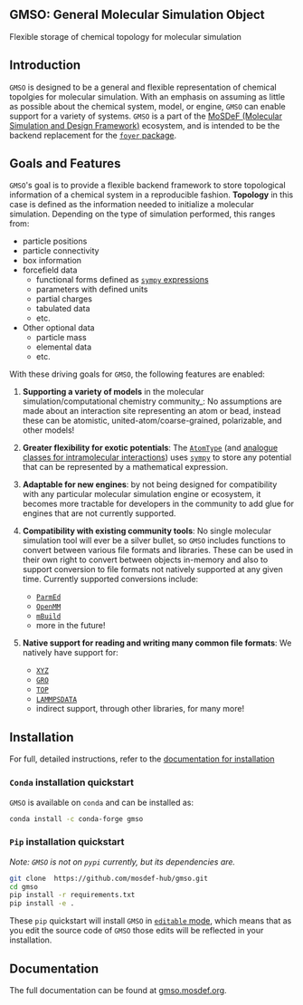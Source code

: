 ## GMSO: General Molecular Simulation Object

Flexible storage of chemical topology for molecular simulation


Introduction
------------

`GMSO` is designed to be a general and flexible representation of chemical topolgies for molecular simulation.
With an emphasis on assuming as little as possible about the chemical system, model, or engine, `GMSO` can enable support for a variety of systems.
`GMSO` is a part of the [MoSDeF (Molecular Simulation and Design Framework)](https://mosdef.org) ecosystem, and is intended to be the backend replacement for the [`foyer` package](https://foyer.mosdef.org).


Goals and Features
------------------

`GMSO`'s goal is to provide a flexible backend framework to store topological information of a chemical system in a reproducible fashion.
**Topology** in this case is defined as the information needed to initialize a molecular simulation.
Depending on the type of simulation performed, this ranges from:
* particle positions
* particle connectivity
* box information
* forcefield data
    - functional forms defined as [`sympy` expressions](https://www.sympy.org)
    - parameters with defined units
    - partial charges
    - tabulated data
    - etc.
* Other optional data
    - particle mass
    - elemental data
    - etc.

With these driving goals for `GMSO`, the following features are enabled:
1. __Supporting a variety of models__ in the molecular simulation/computational
  chemistry community_:
  No assumptions are made about an interaction site
  representing an atom or bead, instead these can be atomistic,
  united-atom/coarse-grained, polarizable, and other models!

1. __Greater flexibility for exotic potentials__: The [`AtomType`](./gmso/core/atom_type.py) (and [analogue
  classes for intramolecular interactions](./gmso/core)) uses [`sympy`](https://www.sympy.org) to store any
  potential that can be represented by a mathematical expression.

1. __Adaptable for new engines__: by not being designed for
  compatibility with any particular molecular simulation engine or ecosystem,
  it becomes more tractable for developers in the community to add glue for
  engines that are not currently supported.

1. __Compatibility with existing community tools__: No single molecular simulation
  tool will ever be a silver bullet, so ``GMSO`` includes functions to convert
  between various file formats and libraries. These can be used in their own right to convert between objects in-memory
  and also to support conversion to file formats not natively supported at
  any given time. Currently supported conversions include:
    * [`ParmEd`](./gmso/external/convert_parmed.py)
    * [`OpenMM`](./gmso/external/convert_openmm.py)
    * [`mBuild`](./gmso/external/convert_mbuild.py)
    * more in the future!

1. __Native support for reading and writing many common file formats__: We natively have support for:
    * [`XYZ`](./gmso/formats/xyz.py)
    * [`GRO`](./gmso/formats/gro.py)
    * [`TOP`](gmso/formats/top.py)
    * [`LAMMPSDATA`](gmso/formats/lammpsdata.py)
    * indirect support, through other libraries, for many more!


Installation
------------
For full, detailed instructions, refer to the [documentation for installation](https://gmso.mosdef.org/en/latest/installation.html)

### `Conda` installation quickstart
`GMSO` is available on `conda` and can be installed as:
```bash
conda install -c conda-forge gmso
```

### `Pip` installation quickstart
_Note: `GMSO` is not on `pypi` currently, but its dependencies are._

```bash
git clone  https://github.com/mosdef-hub/gmso.git
cd gmso
pip install -r requirements.txt
pip install -e .
```

These `pip` quickstart will install `GMSO` in [`editable` mode](https://pip.pypa.io/en/stable/reference/pip_install/#editable-installs), which means that as you edit the source code of `GMSO` those edits will be reflected in your installation.


Documentation
-------------

The full documentation can be found at [gmso.mosdef.org](https://gmso.mosdef.org).
